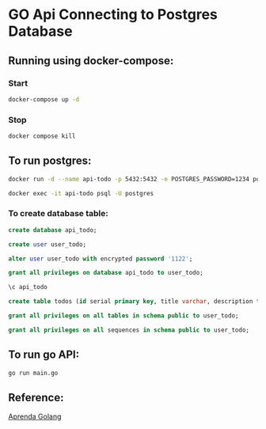# GO Api Connecting to Postgres Database


## Running using docker-compose:
### Start
```bash
docker-compose up -d
```

### Stop
```bash
docker compose kill
```

## To run postgres:

```bash
docker run -d --name api-todo -p 5432:5432 -e POSTGRES_PASSWORD=1234 postgres:13.5
```

```bash
docker exec -it api-todo psql -U postgres
```


### To create database table:

```sql
create database api_todo;

create user user_todo;

alter user user_todo with encrypted password '1122';

grant all privileges on database api_todo to user_todo;

\c api_todo

create table todos (id serial primary key, title varchar, description text, done bool default false);

grant all privileges on all tables in schema public to user_todo;

grant all privileges on all sequences in schema public to user_todo;
```



## To run go API:

```bash
go run main.go
```


## Reference:
[Aprenda Golang](https://www.youtube.com/watch?v=MD7b-iQMC24)
